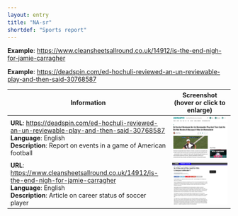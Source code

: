```yaml
---
layout: entry
title: "NA-sr"
shortdef: "Sports report"
---
```


**Example**: <https://www.cleansheetsallround.co.uk/14912/is-the-end-nigh-for-jamie-carragher>

**Example**: <https://deadspin.com/ed-hochuli-reviewed-an-un-reviewable-play-and-then-said-30768587>

<!-- details -->

<!-- START GENERATED SCREENSHOT GALLERY -->
<!--     NOTE: this screenshot gallery is automatically generated.       -->
<!--     Please avoid modifying it manually: any changes will be         -->
<!--     overwritten the next time the generation script is run.         -->
<table class="website-examples">
  <thead>
    <tr>
      <th class="website-examples-col-1">Information</th>
      <th class="website-examples-col-2">Screenshot (hover or click to enlarge)</th>
    </tr>
  </thead>
  <tbody>
    <tr>
      <td>
        <div class="img-url"><b>URL</b>: <a href="https://deadspin.com/ed-hochuli-reviewed-an-un-reviewable-play-and-then-said-30768587">https://deadspin.com/ed-hochuli-reviewed-an-un-reviewable-play-and-then-said-30768587</a></div>
        <div class="img-info"><b>Language</b>: English</div>
        <div class="img-info"><b>Description</b>: Report on events in a game of American football</div>
      </td>
      <td><a href="../static/screenshots/NA-sr/deadspin.com_ed-hochuli-reviewed-an-un-reviewable-play-and-then-said-30768587--2048x1536.png"><img class="thumbnail" src="../static/screenshots/NA-sr/deadspin.com_ed-hochuli-reviewed-an-un-reviewable-play-and-then-said-30768587--2048x1536.png" alt="screenshot of deadspin.com_ed-hochuli-reviewed-an-un-reviewable-play-and-then-said-30768587--2048x1536"></a></td>
    </tr>
    <tr>
      <td>
        <div class="img-url"><b>URL</b>: <a href="https://www.cleansheetsallround.co.uk/14912/is-the-end-nigh-for-jamie-carragher">https://www.cleansheetsallround.co.uk/14912/is-the-end-nigh-for-jamie-carragher</a></div>
        <div class="img-info"><b>Language</b>: English</div>
        <div class="img-info"><b>Description</b>: Article on career status of soccer player</div>
      </td>
      <td><a href="../static/screenshots/NA-sr/www.cleansheetsallround.co.uk_14912_is-the-end-nigh-for-jamie-carragher--2048x1536.png"><img class="thumbnail" src="../static/screenshots/NA-sr/www.cleansheetsallround.co.uk_14912_is-the-end-nigh-for-jamie-carragher--2048x1536.png" alt="screenshot of www.cleansheetsallround.co.uk_14912_is-the-end-nigh-for-jamie-carragher--2048x1536"></a></td>
    </tr>
  </tbody>
</table>
<!-- END GENERATED SCREENSHOT GALLERY -->
